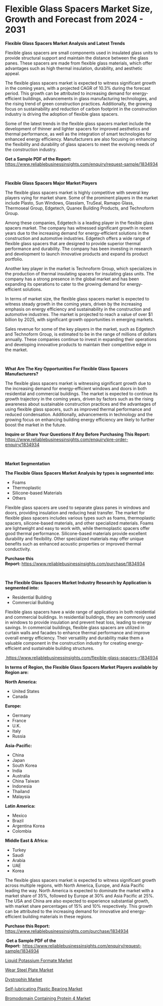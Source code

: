 <p><h1>Flexible Glass Spacers Market Size, Growth and Forecast from 2024 - 2031</h1></p><p><strong>Flexible Glass Spacers Market Analysis and Latest Trends</strong></p>
<p><p>Flexible glass spacers are small components used in insulated glass units to provide structural support and maintain the distance between the glass panes. These spacers are made from flexible glass materials, which offer advantages such as high thermal insulation, durability, and aesthetic appeal.</p><p>The flexible glass spacers market is expected to witness significant growth in the coming years, with a projected CAGR of 10.3% during the forecast period. This growth can be attributed to increasing demand for energy-efficient buildings, advancements in glass manufacturing technologies, and the rising trend of green construction practices. Additionally, the growing focus on sustainability and reduction of carbon footprint in the construction industry is driving the adoption of flexible glass spacers.</p><p>Some of the latest trends in the flexible glass spacers market include the development of thinner and lighter spacers for improved aesthetics and thermal performance, as well as the integration of smart technologies for enhanced energy efficiency. Manufacturers are also focusing on enhancing the flexibility and durability of glass spacers to meet the evolving needs of the construction industry.</p></p>
<p><strong>Get a Sample PDF of the Report:&nbsp;</strong> <a href="https://www.reliablebusinessinsights.com/enquiry/request-sample/1834934">https://www.reliablebusinessinsights.com/enquiry/request-sample/1834934</a></p>
<p>&nbsp;</p>
<p><strong>Flexible Glass Spacers Major Market Players</strong></p>
<p><p>The flexible glass spacers market is highly competitive with several key players vying for market share. Some of the prominent players in the market include Plasto, Sun Windows, Glasslam, TruSeal, Ramapo Glass, Thermoseal Group, Edgetech, Quanex Building Products, and Technoform Group.</p><p>Among these companies, Edgetech is a leading player in the flexible glass spacers market. The company has witnessed significant growth in recent years due to the increasing demand for energy-efficient solutions in the construction and automotive industries. Edgetech offers a wide range of flexible glass spacers that are designed to provide superior thermal performance and durability. The company has been investing in research and development to launch innovative products and expand its product portfolio.</p><p>Another key player in the market is Technoform Group, which specializes in the production of thermal insulating spacers for insulating glass units. The company has a strong presence in the global market and has been expanding its operations to cater to the growing demand for energy-efficient solutions.</p><p>In terms of market size, the flexible glass spacers market is expected to witness steady growth in the coming years, driven by the increasing emphasis on energy efficiency and sustainability in the construction and automotive industries. The market is projected to reach a value of over $1 billion by 2025, with significant growth opportunities in emerging markets.</p><p>Sales revenue for some of the key players in the market, such as Edgetech and Technoform Group, is estimated to be in the range of millions of dollars annually. These companies continue to invest in expanding their operations and developing innovative products to maintain their competitive edge in the market.</p></p>
<p>&nbsp;</p>
<p><strong>What Are The Key Opportunities For Flexible Glass Spacers Manufacturers?</strong></p>
<p><p>The flexible glass spacers market is witnessing significant growth due to the increasing demand for energy-efficient windows and doors in both residential and commercial buildings. The market is expected to continue its growth trajectory in the coming years, driven by factors such as the rising awareness about sustainable construction practices and the advantages of using flexible glass spacers, such as improved thermal performance and reduced condensation. Additionally, advancements in technology and the growing focus on enhancing building energy efficiency are likely to further boost the market in the future.</p></p>
<p><strong>Inquire or Share Your Questions If Any Before Purchasing This Report:</strong> <a href="https://www.reliablebusinessinsights.com/enquiry/pre-order-enquiry/1834934">https://www.reliablebusinessinsights.com/enquiry/pre-order-enquiry/1834934</a></p>
<p>&nbsp;</p>
<p><strong>Market Segmentation</strong></p>
<p><strong>The Flexible Glass Spacers Market Analysis by types is segmented into:</strong></p>
<p><ul><li>Foams</li><li>Thermoplastic</li><li>Silicone-based Materials</li><li>Others</li></ul></p>
<p><p>Flexible glass spacers are used to separate glass panes in windows and doors, providing insulation and reducing heat transfer. The market for flexible glass spacers includes various types such as foams, thermoplastic spacers, silicone-based materials, and other specialized materials. Foams are lightweight and easy to work with, while thermoplastic spacers offer good thermal performance. Silicone-based materials provide excellent durability and flexibility. Other specialized materials may offer unique benefits such as enhanced acoustic properties or improved thermal conductivity.</p></p>
<p><strong>Purchase this Report:&nbsp;</strong><a href="https://www.reliablebusinessinsights.com/purchase/1834934">https://www.reliablebusinessinsights.com/purchase/1834934</a></p>
<p>&nbsp;</p>
<p><strong>The Flexible Glass Spacers Market Industry Research by Application is segmented into:</strong></p>
<p><ul><li>Residential Building</li><li>Commercial Building</li></ul></p>
<p><p>Flexible glass spacers have a wide range of applications in both residential and commercial buildings. In residential buildings, they are commonly used in windows to provide insulation and prevent heat loss, leading to energy savings. In commercial buildings, flexible glass spacers are utilized in curtain walls and facades to enhance thermal performance and improve overall energy efficiency. Their versatility and durability make them a valuable component in the construction industry for creating energy-efficient and sustainable building structures.</p></p>
<p><a href="https://www.reliablebusinessinsights.com/flexible-glass-spacers-r1834934">&nbsp;https://www.reliablebusinessinsights.com/flexible-glass-spacers-r1834934</a></p>
<p><strong>In terms of Region, the Flexible Glass Spacers Market Players available by Region are:</strong></p>
<p>
    <p> <strong> North America: </strong>
        <ul>
            <li>United States</li>
            <li>Canada</li>
        </ul>
        </p> 
    <p> <strong> Europe: </strong>
        <ul>
            <li>Germany</li>
            <li>France</li>
            <li>U.K.</li>
            <li>Italy</li>
            <li>Russia</li>
        </ul>
        </p> 
    <p> <strong> Asia-Pacific: </strong>
        <ul>
            <li>China</li>
            <li>Japan</li>
            <li>South Korea</li>
            <li>India</li>
            <li>Australia</li>
            <li>China Taiwan</li>
            <li>Indonesia</li>
            <li>Thailand</li>
            <li>Malaysia</li>
        </ul>
        </p> 
    <p> <strong> Latin America: </strong>
        <ul>
            <li>Mexico</li>
            <li>Brazil</li>
            <li>Argentina Korea</li>
            <li>Colombia</li>
        </ul>
        </p> 
    <p> <strong> Middle East & Africa: </strong>
        <ul>
            <li>Turkey</li>
            <li>Saudi</li>
            <li>Arabia</li>
            <li>UAE</li>
            <li>Korea</li>
        </ul>
    </p>
    </p>
<p><p>The flexible glass spacers market is expected to witness significant growth across multiple regions, with North America, Europe, and Asia Pacific leading the way. North America is expected to dominate the market with a market share of 35%, followed by Europe at 30% and Asia Pacific at 25%. The USA and China are also expected to experience substantial growth, with market share percentages of 15% and 10% respectively. This growth can be attributed to the increasing demand for innovative and energy-efficient building materials in these regions.</p></p>
<p><strong>Purchase this Report: </strong><a href="https://www.reliablebusinessinsights.com/purchase/1834934">https://www.reliablebusinessinsights.com/purchase/1834934</a></p>
<p>&nbsp;<strong>Get a Sample PDF of the Report:&nbsp;&nbsp;</strong><a href="https://www.reliablebusinessinsights.com/enquiry/request-sample/1834934">https://www.reliablebusinessinsights.com/enquiry/request-sample/1834934</a></p>
<p><strong></strong></p>
<p><p><a href="https://www.linkedin.com/pulse/global-liquid-potassium-formate-industry-types-applications-xzhae">Liquid Potassium Formate Market</a></p><p><a href="https://www.linkedin.com/pulse/wear-steel-plate-market-trends-analysis-opportunities-challenges-y99pe">Wear Steel Plate Market</a></p><p><a href="https://github.com/cameroneffertz/Market-Research-Report-List-2/blob/main/dystrophin-market.md">Dystrophin Market</a></p><p><a href="https://issuu.com/reportprime-2/docs/self-lubricating-plastic-bearing-market-size-2030.">Self-lubricating Plastic Bearing Market</a></p><p><a href="https://github.com/shahriarnajimjoy333/Market-Research-Report-List-1/blob/main/bromodomain-containing-protein-4-market.md">Bromodomain Containing Protein 4 Market</a></p></p>